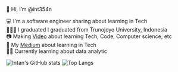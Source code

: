 👋 Hi, I’m @int354n

💻 I'm a software engineer sharing about learning in Tech</br>
👩🏻‍🎓 I graduated I graduated from Trunojoyo University, Indonesia</br>
📷 Making [Video](https://www.youtube.com/@int_learn) about learning Tech, Code, Computer science, etc </br>
📜 My [Medium](https://medium.com/@fauziahintan640) about learning in Tech</br>
👨‍💻 Currently learning about data analytic

![Intan's GitHub stats](https://github-readme-stats.vercel.app/api?username=int354n&show_icons=true)
![Top Langs](https://github-readme-stats.vercel.app/api/top-langs/?username=int354n&hide_progress=true)





